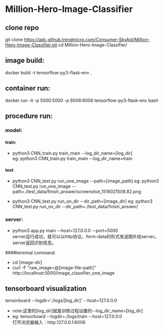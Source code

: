 # Million-Hero-Image-Classifier

## clone repo
git clone https://adc.github.trendmicro.com/Consumer-SkyAid/Million-Hero-Image-Classifier.git
cd Million-Hero-Image-Classifier/

## image build:
docker build -t tensorflow-py3-flask-env .

## container run:
docker run -it -p 5000:5000 -p 6006:6006 tensorflow-py3-flask-env bash

## procedure run:
### model:

#### train:
* python3 CNN_train.py train_main --log_dir_name=[log_dir] <br>
eg: python3 CNN_train.py train_main --log_dir_name=train

#### test
* python3 CNN_test.py run_one_image --path=[image_path]
eg: python3 CNN_test.py run_one_image --path=./test_data/finish_answer/screenshot_1516021508.82.png

* python3 CNN_test.py run_on_dir --dir_path=[image_dir]
eg: python3 CNN_test.py run_on_dir --dir_path=./test_data/finish_answer/

### server:
* python3 app.py main --host=127.0.0.0 --port=5000 <br>
server运行成功，就可以以http协议，form-data的形式发送图片给server。server返回识别信息。

####terminal command:
* cd [image-dir]
* curl -F "raw_image=@[image-file-path]" http://localhost:5000/image_classifier_one_image

## tensorboard visualization
tensorboard --logdir='./logs/[log_dir]' --host=127.0.0.0 <br>
* note:这里的[log_dir]就是训练过程设置的--log_dir_name=[log_dir]
* eg: tensorboard --logdir=./logs/train --host=127.0.0.0 <br>
打开浏览器输入：http:127.0.0.1:6006